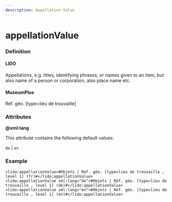 ```yaml
---
description: Appellation Value
---
```


# appellationValue

### Definition

#### LIDO

Appellations, e.g. titles, identifying phrases, or names given to an item, but also name of a person or corporation, also place name etc.

#### MuseumPlus

Réf. géo. \[type=lieu de trouvaille\]

### Attributes

**@xml:lang**

This attribute contains the following default values:

`de` \| `en`

### Example

```markup
<lido:appellationValue>#Objets | Réf. géo. [type=lieu de trouvaille , level 1] (fr)#</lido:appellationValue>
<lido:appellationValue xml:lang="de">#Objets | Réf. géo. [type=lieu de trouvaille , level 1] (de)#</lido:appellationValue>
<lido:appellationValue xml:lang="en">#Objets | Réf. géo. [type=lieu de trouvaille , level 1] (en)#</lido:appellationValue>
```

